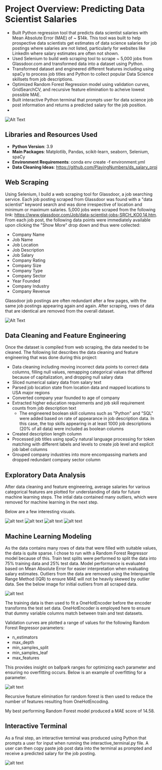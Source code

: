 # Project Overview: Predicting Data Scientist Salaries

 - Built Python regression tool that predicts data scientist salaries with Mean Absolute Error (MAE) of ~ $14k. This tool was built to help prospective data scientists get estimates of data science salaries for job postings where salaries are not listed, particularly for websites like LinkedIn where salary estimates are often not shown.
 - Used Selenium to build web scraping tool to scrape ~ 5,000 jobs from Glassdoor.com and transformed data into a dataset using Python.
 - Transformed dataset and engineered different features including using spaCy to process job titles and Python to collect popular Data Science skillsets from job descriptions.
 - Optimized Random Forest Regression model using validation curves, GridSearchCV, and recursive feature elimination to acheive lowest possible MAE.
 - Built interactive Python terminal that prompts user for data science job post information and returns a predicted salary for the job position.
 - 
![Alt Text](https://github.com/kcao22/webscraping_ds_salaries/blob/main/images/interactive_terminal.gif)

## Libraries and Resources Used

 - **Python Version**: 3.9
 - **Main Packages**: Matplotlib, Pandas, scikit-learn, seaborn, Selenium, spaCy
 - **Environment Requirements**: conda env create -f environment.yml
 - **Data Cleaning Ideas**: https://github.com/PlayingNumbers/ds_salary_proj

 ## Web Scraping

Using Selenium, I build a web scraping tool for Glassdoor, a job searching service. Each job posting scraped from Glassdoor was found with a "data scientist" keyword search and was done irrespective of location and minimum or maximum salaries. 5,000 jobs were scraped from the following link: https://www.glassdoor.com/Job/data-scientist-jobs-SRCH_KO0,14.htm. From each job post, the following data points were immediately available upon clicking the "Show More" drop down and thus were collected:

 - Company Name
 - Job Name
 - Job Location
 - Job Description
 - Job Salary
 - Company Rating
 - Company Size
 - Company Type
 - Company Sector
 - Year Founded
 - Company Industry
 - Company Revenue

 Glassdoor job postings are often redundant after a few pages, with the same job postings appearing again and again. After scraping, rows of data that are identical are removed from the overall dataset.

![Alt Text](https://github.com/kcao22/webscraping_ds_salaries/blob/main/images/web_scraper.gif)

 ## Data Cleaning and Feature Engineering

 Once the dataset is compiled from web scraping, the data needed to be cleaned. The following list describes the data cleaning and feature engineering that was done during this project:

  - Data cleaning including moving incorrect data points to correct data columns, filling null values, remapping categorical values that differed because of capitalization, and dropping null salary data
  - Sliced numerical salary data from salary text
  - Parsed job location state from location data and mapped locations to USA major regions
  - Converted company year founded to age of company
  - Extracted higher education requirements and job skill requirement counts from job description text
    - The engineered boolean skill columns such as "Python" and "SQL" were added based on rate of appearance in job description data. In this case, the top skills appearing in at least 1000 job descriptions (20% of all data) were included as boolean columns
  - Created description length column
  - Processed job titles using spaCy natural language processing for token matching with different labels and levels to create job level and explicit job label columns
  - Grouped company industries into more encompassing markets and dropped redundant company sector column

## Exploratory Data Analysis

 After data cleaning and feature engineering, average salaries for various categorical features are plotted for understanding of data for future machine learning steps. The intial data contained many outliers, which were removed for machine learning in the next step. 
 
 Below are a few interesting visuals.

![alt text](https://github.com/kcao22/webscraping_ds_salaries/blob/main/images/heatmap_corr_num_vals.png "Correlation Heatmap")
![alt text](https://github.com/kcao22/webscraping_ds_salaries/blob/main/images/grouped_company_industry_salaries.png "Salaries by Industry")
![alt text](https://github.com/kcao22/webscraping_ds_salaries/blob/main/images/job_titles.png "Salaries by Job Label")
![alt text](https://github.com/kcao22/webscraping_ds_salaries/blob/main/images/label_level_sals.png "Job Label and Level Salaries")



## Machine Learning Modeling

As the data contains many rows of data that were filled with suitable values, the data is quite sparse. I chose to run with a Random Forest Regressor model because of this. Train test splits were performed to split the data into 75% training data and 25% test data. Model performance is evaluated based on Mean Absolute Error for easier interpretation when evaluating salary estimates. Outliers from the data are removed using the Interquartile Range Method (IQR) to ensure MAE will not be heavily skewed by outlier data. See the below image for initial outliers from all scraped data.

![alt text](https://github.com/kcao22/webscraping_ds_salaries/blob/main/images/average_salary_outliers.png "Outliers")


The training data is then used to fit a OneHotEncoder before the encoder transforms the test set data. OneHotEncoder is employed here to ensure that dummy variable columns match between train and test datasets.

Validation curves are plotted a range of values for the following Random Forest Regressor parameters:

  - n_estimators
  - max_depth
  - min_samples_split
  - min_samples_leaf
  - max_features

This provides insight on ballpark ranges for optimizing each parameter and ensuring no overfitting occurs. Below is an example of overfitting for a parameter.

![alt text](https://github.com/kcao22/webscraping_ds_salaries/blob/main/images/max_depth%20overfitting.png "Outliers")

Recursive feature elimination for random forest is then used to reduce the number of features resulting from OneHotEncoding.

My best performing Random Forest model produced a MAE score of 14.58.

## Interactive Terminal

As a final step, an interactive terminal was produced using Python that prompts a user for input when running the interactive_terminal.py file. A user can then copy paste job post data into the terminal as prompted and receive a predicted salary for the job posting.

![alt text](https://github.com/kcao22/webscraping_ds_salaries/blob/main/images/sample_working_terminal.JPG "Interactive Terminal")

